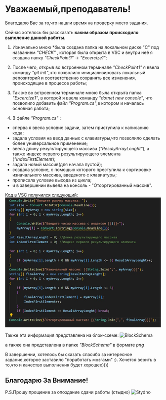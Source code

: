 # Уважаемый,преподаватель!
Благодарю Вас за то,что нашли время на проверку моего задания.

Сейчас хотелось бы рассказать **каким образом происходило выполение данной работы**.

1. Изначально мною *была создана папка на локальном диске "С" под названием *"CHECK"* , которая была открыта в VSC и внутри неё я создала папку *"CheckPoint1"* → *"Excercize1"*;

2. После чего, открыв во встроенном терминале *"CheckPoint1"* я ввела команду *"git init"*,что позволило инициализировать локальный репозиторий и соответственно сохранять все изменения, происходящие в процессе работы;

3. Так же во встроенном терминале мною была открыта папка *"Excercize1"*, в которой я ввела команду *"dotnet new console"*, что позволило добавить файл *"Program.cs"*,в котором и началась основная работа;

4. В файле *"Program.cs"* :
+ сперва я ввела условие задачи, затем приступила к написанию кода;
+ задала условия на ввод данных с клавиатуры,что позволило сделать более универсальное применение;
+ ввела длину результирующего массива (*"ResulyArrayLenght"*), а также индекс первого результирующего элемента (*"IndexFirstElement*);
+ задала новый массив(для начала пустой);
+ создала условие, с помощью которого преступила к сортировке изначального массива, введеного с клавиатуры;
+ прописала условие выхода из цикла;
+ и в завершении вывела на консоль - "Отсортированный массив".

Код в VSC получился следующий:
![Code](CodeVS.jpg)

Также эта информация представлена на блок-схеме:
![BlockSchema](BlockSchema.png)

а также она представлена в папке *"BlockSchema"* в формате *png* 

В завершении, хотелось бы сказать спасибо за интересное задание,которое заставило "поработать мозгами" :). Хочется верить в то,что и качество выполнения будет хорошее))))

## Благодарю За Внимание!

P.S.Прошу прощение за опоздание сдачи работы (стыдно)
![Stydno](stydno(1).gif)




